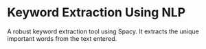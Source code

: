 # Keyword Extraction Using NLP
A robust keyword extraction tool using Spacy. It extracts the unique important words from the text entered.
